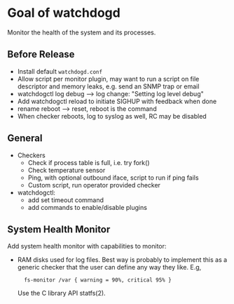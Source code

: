Goal of watchdogd
=================

Monitor the health of the system and its processes.


Before Release
--------------

* Install default `watchdogd.conf`
* Allow script per monitor plugin, may want to run a script on file
  descriptor and memory leaks, e.g. send an SNMP trap or email
* watchdogctl log debug --> log change: "Setting log level debug"
* Add watchdogctl reload to initiate SIGHUP with feedback when done
* rename reboot --> reset, reboot is the command
* When checker reboots, log to syslog as well, RC may be disabled


General
-------

* Checkers
  - Check if process table is full, i.e. try fork()
  - Check temperature sensor
  - Ping, with optional outbound iface, script to run if ping fails
  - Custom script, run operator provided checker
* watchdogctl:
  - add set timeout command
  - add commands to enable/disable plugins


System Health Monitor
---------------------

Add system health monitor with capabilities to monitor:

* RAM disks used for log files.  Best way is probably to implement this
  as a generic checker that the user can define any way they like.  E.g,

        fs-monitor /var { warning = 90%, critical 95% }

  Use the C library API statfs(2).
